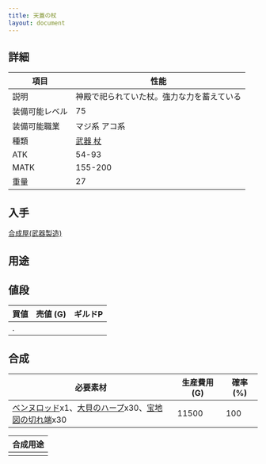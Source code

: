 ```yaml
---
title: 天蓋の杖
layout: document
---
```

## 詳細


|項目|性能|
|---|---|
|説明|神殿で祀られていた杖。強力な力を蓄えている|
|装備可能レベル|75|
|装備可能職業|マジ系 アコ系|
|種類|[武器 杖](武器(杖))|
|ATK|54-93|
|MATK|155-200|
|重量|27|

## 入手

[合成屋(武器製造)](合成屋(武器製造))

## 用途


## 値段


|買値|売値 (G)|ギルドP|
|---|---|---|
|.|||

## 合成


|必要素材|生産費用 (G)|確率 (%)|
|---|---|---|
|[ベンヌロッド](ベンヌロッド)x1、[大貝のハープ](大貝のハープ)x30、[宝地図の切れ端](宝地図の切れ端)x30|11500|100|


|合成用途|
|---|
||
